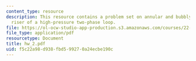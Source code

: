 ```yaml
---
content_type: resource
description: This resource contains a problem set on annular and bubbly flow in the
  riser of a high-pressure two-phase loop.
file: https://ol-ocw-studio-app-production.s3.amazonaws.com/courses/22-313j-thermal-hydraulics-in-power-technology-spring-2007/f5c22a98d938fbd599270a24ecbe190c_hw_2.pdf
file_type: application/pdf
resourcetype: Document
title: hw_2.pdf
uid: f5c22a98-d938-fbd5-9927-0a24ecbe190c
---
```

